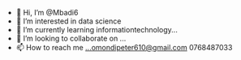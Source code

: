 - 👋 Hi, I’m @Mbadi6
- 👀 I’m interested in data science 
- 🌱 I’m currently learning informationtechnology...
- 💞️ I’m looking to collaborate on ...
- 📫 How to reach me ...omondipeter610@gmail.com 
0768487033

<!---
Mbadi6/Mbadi6 is a ✨ special ✨ repository because its `README.md` (this file) appears on your GitHub profile.
You can click the Preview link to take a look at your changes.
--->
